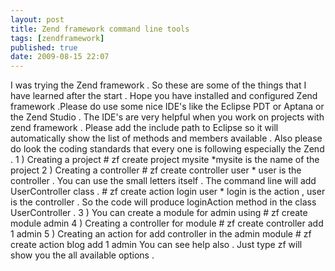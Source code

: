 ```yaml
---
layout: post
title: Zend framework command line tools
tags: [zendframework]
published: true
date: 2009-08-15 22:07
---
```

I was trying the Zend framework . So these are some of the things that I have learned after the start .  Hope you have installed and configured Zend framework .Please do use some nice IDE's like the Eclipse PDT or Aptana or the Zend Studio . The IDE's are very helpful when you work on projects with zend framework . Please add the include path to Eclipse so it will automatically show the list of methods and members available . Also please do look the coding standards that every one is following especially the Zend .  1 ) Creating a project  \# zf create project mysite  \*mysite is the name of the project  2 ) Creating a controller  \# zf create controller user  \* user is the controller . You can use the small letters itself . The command line will add UserController class .  \# zf create action login user  \* login is the action , user is the controller .  So the code will produce loginAction method in the class UserController .  3 ) You can create a module for admin using  \# zf create module admin  4 ) Creating a controller for module  \# zf create controller add 1 admin  5 ) Creating an action for add controller in the admin module  \# zf create action blog add 1 admin  You can see help also . Just type zf will show you the all available options .   
